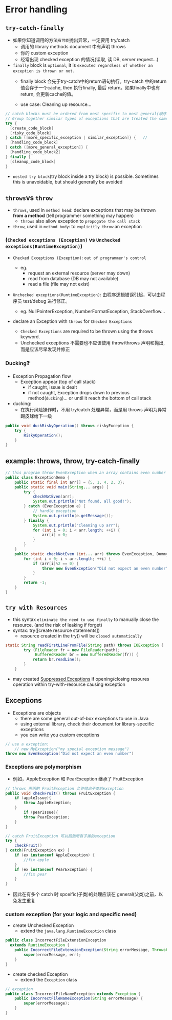 # Error handling

## `try-catch-finally`

- 如果你知道调用的方法`有可能`抛出异常，一定要用 try/catch
  - 调用的 library methods document 中有声明 throws
  - 你的 custom exception
  - 经常出现 checked exception 的情况(读取, 读 DB, server request...)
- `finally` block is `optional`, it is `executed regardless of whether an exception is thrown or not`.
  - finally block 会先于try-catch中的return语句执行。try-catch 中的return值会存于一个cache, then 执行finally, 最后 return。如果finally中也有return, 会更新cache的值。

  - use case: Cleaning up resource...

```java
// catch blocks must be ordered from most specific to most general(顺序可能会有不同影响)
// Group together similar types of exceptions that are treated the same way using the `|(pipe)`
try {
  [create_code_block]
  [risky_code_block]
} catch ([more_specific_exception | similar_exception]} {   //
  [handling_code_block]
} catch ([more_general_exception]} {
  [handling_code_block2]
} finally {
  [cleanup_code_block]
}
```

- `nested try block`(try block inside a try block) is possible. Sometimes this is unavoidable, but should generally be avoided

## `throws`vs `throw`

- `throws`, used in `method head`: declare exceptions that may be thrown **from a method** (tell programmer something may happen)
  - `throws` also allow exception to `propogate the call stack`
- `throw`, used in `method body`: to `explicitly throw` an exception

### (`Checked exceptions (Exception)` vs `Unchecked exceptions(RuntimeException)`)

- `Checked Exceptions (Exception)`: `out of programmer's control`
  - eg.
    - request an external resource (server may down)
    - read from database (DB may not available)
    - read a file (file may not exist)
- `Unchecked exceptions(RuntimeException)`: 由程序逻辑错误引起，可以由程序员 test/debug 进行修正。
  - eg. NullPointerException, NumberFormatException, StackOverflow...

  
- declare an Exception with `throws` for `Checked Exceptions `
  - `Checked Exceptions` are required to be thrown using the throws keyword.
  - Unchecked exceptions 不需要也不应该使用 throw/throws 声明和抛出, 而是应该尽早发现并修正

### Ducking❓

- Exception Propagation flow
  - Exception appear (top of call stack)
    - if caught, issue is dealt
    - if not caught, Exception drops down to previous method(`ducking`)... or until it reach the bottom of call stack
- ducking:
  - 在执行风险操作时，不用 try/catch 处理异常，而是用 throws 声明为异常踢皮球给下一级

```java
public void duckRiskyOperation() throws riskyException {
    try {
        RiskyOperation();
    }
}
```

## example: throws, throw, try-catch-finally

```java
// this program throw EvenException when an array contains even number
public class ExceptionDemo {
    public static final int arr[] = {5, 1, 4, 2, 3};
    public static void main(String... args) {
        try {
            checkNotEven(arr);
            System.out.println("Not found, all good!");
        } catch (EvenException e) {
            // handle exception
            System.out.println(e.getMessage());
        } finally {
            System.out.println("Cleaning up arr");
            for (int i = 0; i < arr.length; ++i) {
                arr[i] = 0;
            }
        }
    }
    public static checkNotEven (int... arr) throws EvenException, DummyException {          // throws keyword, may list multiple exceptions
        for (int i = 0; i < arr.length; ++i) {
            if (arr[i]%2 == 0) {
                throw new EvenException("Did not expect an even number") // throw
            }
        }
        return -1;
    }
}
```

## `try with Resources`

- this syntax `eliminate the need to use finally` to manually close the resource. (and the risk of leaking if forget)
- syntax: try([create resource statements])
  - resource created in the try() will be `closed automatically`

```java
static String readFirstLineFromFile(String path) throws IOException {
	    try (FileReader fr = new FileReader(path);
	         BufferedReader br = new BufferedReader(fr)) {
	        return br.readLine();
	    }
	}
```

- may created [Suppressed Exceptions](https://docs.oracle.com/javase/tutorial/essential/exceptions/tryResourceClose.html) if opening/closing resoures operation within try-with-resource causing exception

## Exceptions

- Exceptions are objects
  - there are some general out-of-box exceptions to use in Java
  - using external library, check their document for library-specific exceptions
  - you can write you custom exceptions

```java
// use a exception:
    // new MyException("my special exception message")
throw new EvenException("Did not expect an even number")
```

### Exceptions are polymorphism

- 例如，AppleException 和 PearException 继承了 FruitException

```java
// throws 声明的 FruitException 允许抛出子类的exception
public void checkFruit() throws FruitException {
    if (appleIssue){
        throw AppleException;
    }
        if (pearIssue){
        throw PearException;
    }
}

// catch FruitException 可以抓到所有子类的exception
try {
    checkFruit()
} catch(FruitException ex) {
    if (ex instanceof AppleException) {
        //fix apple
    }
    if (ex instanceof PearException) {
        //fix pear
    }
}
```

- 因此在有多个 catch 时 spceific(子类)的处理应该在 general(父类)之前，以免发生重复

### custom exception (for your logic and specific need)

- create Unchecked Exception
  - extend the `java.lang.RuntimeException` class

```java
public class IncorrectFileExtensionException
  extends RuntimeException {
    public IncorrectFileExtensionException(String errorMessage, Throwable err) {
        super(errorMessage, err);
    }
}
```

- create checked Exception
  - extend the `Exception` class

```java
// exception
public class IncorrectFileNameException extends Exception {
    public IncorrectFileNameException(String errorMessage) {
        super(errorMessage);
    }
}
```
